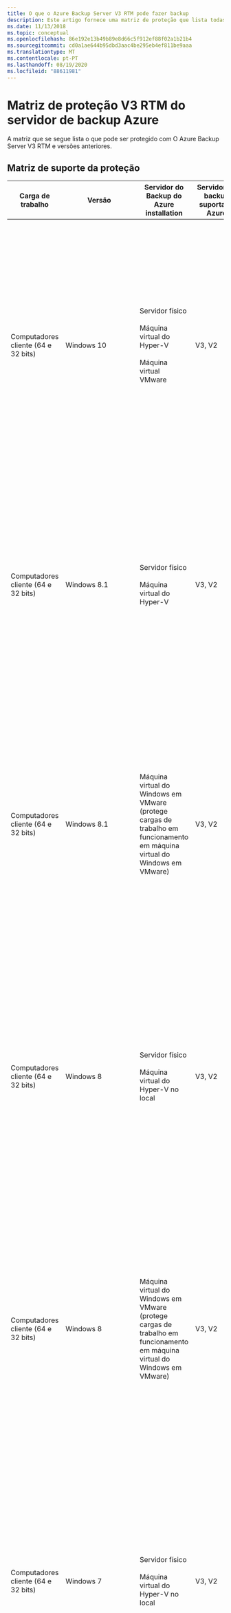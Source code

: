 ```yaml
---
title: O que o Azure Backup Server V3 RTM pode fazer backup
description: Este artigo fornece uma matriz de proteção que lista todas as cargas de trabalho, tipos de dados e instalações que o Azure Backup Serve V3 RTM protege.
ms.date: 11/13/2018
ms.topic: conceptual
ms.openlocfilehash: 86e192e13b49b89e8d66c5f912ef88f02a1b21b4
ms.sourcegitcommit: cd0a1ae644b95dbd3aac4be295eb4ef811be9aaa
ms.translationtype: MT
ms.contentlocale: pt-PT
ms.lasthandoff: 08/19/2020
ms.locfileid: "88611981"
---
```

# <a name="azure-backup-server-v3-rtm-protection-matrix"></a>Matriz de proteção V3 RTM do servidor de backup Azure

A matriz que se segue lista o que pode ser protegido com O Azure Backup Server V3 RTM e versões anteriores.

## <a name="protection-support-matrix"></a>Matriz de suporte da proteção

|Carga de trabalho|Versão|Servidor do Backup do Azure</br> installation|Servidor de backup suportado Azure|Proteção e recuperação|
|------------|-----------|---------------|--------------|--------------|
|Computadores cliente (64 e 32 bits)|Windows 10|Servidor físico<br /><br />Máquina virtual do Hyper-V<br /><br />Máquina virtual VMware|V3, V2|Volume, partilha, pasta, ficheiros, volumes deduped<br /><br />Os volumes protegidos têm de ser NTFS. FAT e FAT32 não são suportados.<br /><br />Os volumes têm de ter, pelo menos, 1 GB. O Azure Backup Server utiliza o Serviço de Cópias De Sombra de Volume (VSS) para tirar a imagem dos dados e a imagem só funciona se o volume for de, pelo menos, 1 GB.|
|Computadores cliente (64 e 32 bits)|Windows 8.1|Servidor físico<br /><br />Máquina virtual do Hyper-V|V3, V2|Ficheiros<br /><br />Os volumes protegidos têm de ser NTFS. FAT e FAT32 não são suportados.<br /><br />Os volumes têm de ter, pelo menos, 1 GB. O Azure Backup Server utiliza o Serviço de Cópias De Sombra de Volume (VSS) para tirar a imagem dos dados e a imagem só funciona se o volume for de, pelo menos, 1 GB.|
|Computadores cliente (64 e 32 bits)|Windows 8.1|Máquina virtual do Windows em VMware (protege cargas de trabalho em funcionamento em máquina virtual do Windows em VMware)|V3, V2|Volume, partilha, pasta, ficheiros, volumes deduped<br /><br />Os volumes protegidos têm de ser NTFS. FAT e FAT32 não são suportados.<br /><br />Os volumes têm de ter, pelo menos, 1 GB. O Azure Backup Server utiliza o Serviço de Cópias De Sombra de Volume (VSS) para tirar a imagem dos dados e a imagem só funciona se o volume for de, pelo menos, 1 GB.|
|Computadores cliente (64 e 32 bits)|Windows 8|Servidor físico<br /><br />Máquina virtual do Hyper-V no local|V3, V2|Volume, partilha, pasta, ficheiros, volumes deduped<br /><br />Os volumes protegidos têm de ser NTFS. FAT e FAT32 não são suportados.<br /><br />Os volumes têm de ter, pelo menos, 1 GB. O Azure Backup Server utiliza o Serviço de Cópias De Sombra de Volume (VSS) para tirar a imagem dos dados e a imagem só funciona se o volume for de, pelo menos, 1 GB.|
|Computadores cliente (64 e 32 bits)|Windows 8|Máquina virtual do Windows em VMware (protege cargas de trabalho em funcionamento em máquina virtual do Windows em VMware)|V3, V2|Volume, partilha, pasta, ficheiros, volumes deduped<br /><br />Os volumes protegidos têm de ser NTFS. FAT e FAT32 não são suportados.<br /><br />Os volumes têm de ter, pelo menos, 1 GB. O Azure Backup Server utiliza o Serviço de Cópias De Sombra de Volume (VSS) para tirar a imagem dos dados e a imagem só funciona se o volume for de, pelo menos, 1 GB.|
|Computadores cliente (64 e 32 bits)|Windows 7|Servidor físico<br /><br />Máquina virtual do Hyper-V no local|V3, V2|Volume, partilha, pasta, ficheiros, volumes deduped<br /><br />Os volumes protegidos têm de ser NTFS. FAT e FAT32 não são suportados.<br /><br />Os volumes têm de ter, pelo menos, 1 GB. O Azure Backup Server utiliza o Serviço de Cópias De Sombra de Volume (VSS) para tirar a imagem dos dados e a imagem só funciona se o volume for de, pelo menos, 1 GB.|
|Computadores cliente (64 e 32 bits)|Windows 7|Máquina virtual do Windows em VMware (protege cargas de trabalho em funcionamento em máquina virtual do Windows em VMware)|V3, V2|Volume, partilha, pasta, ficheiros, volumes deduped<br /><br />Os volumes protegidos têm de ser NTFS. FAT e FAT32 não são suportados.<br /><br />Os volumes têm de ter, pelo menos, 1 GB. O Azure Backup Server utiliza o Serviço de Cópias De Sombra de Volume (VSS) para tirar a imagem dos dados e a imagem só funciona se o volume for de, pelo menos, 1 GB.|
|Servidores (64 bits)|Windows Server 2019|Máquina virtual do Azure (quando a carga de trabalho é executada como máquina virtual do Azure)<br /><br />Máquina virtual do Windows em VMware (protege cargas de trabalho em funcionamento em máquina virtual do Windows em VMware)<br /><br />Servidor físico<br /><br />Máquina virtual do Hyper-V no local<br /> <br /> Azure Stack|V3 <br />Servidor Não Nano|Volume, partilha, pasta, ficheiro, estado do sistema/bare-metal, volumes com eliminação de duplicados|
|Servidores (32 e 64 bits)|Windows Server 2016|Máquina virtual do Azure (quando a carga de trabalho é executada como máquina virtual do Azure)<br /><br />Máquina virtual do Windows em VMware (protege cargas de trabalho em funcionamento em máquina virtual do Windows em VMware)<br /><br />Servidor físico<br /><br />Máquina virtual do Hyper-V no local<br /> <br /> Azure Stack|V3, V2<br />Servidor Não Nano|Volume, partilha, pasta, ficheiro, estado do sistema/bare-metal, volumes com eliminação de duplicados|
|Servidores (32 e 64 bits)|Windows Server 2012 R2 – Datacenter e Standard|Máquina virtual do Azure (quando a carga de trabalho é executada como máquina virtual do Azure)<br /> <br /> Azure Stack|V3, V2|Volume, partilha, pasta, ficheiro<br /><br />O Azure Backup Server deve estar a funcionar pelo menos no Windows Server 2012 R2 para proteger volumes desativados do Windows Server 2012.|
|Servidores (32 e 64 bits)|Windows Server 2012 R2 – Datacenter e Standard|Máquina virtual do Windows em VMware (protege cargas de trabalho em funcionamento em máquina virtual do Windows em VMware)<br /> <br /> Azure Stack|V3, V2|Volume, partilha, pasta, ficheiro, estado do sistema/bare-metal<br /><br />O Azure Backup Server deve estar a funcionar no Windows Server 2012 ou 2012 R2 para proteger volumes deduped do Windows Server 2012.|
|Servidores (32 e 64 bits)|Windows Server 2012/2012 com SP1 – Datacenter e Standard|Servidor físico<br /><br />Máquina virtual do Hyper-V no local<br /> <br /> Azure Stack|V3, V2|Volume, partilha, pasta, ficheiro, estado do sistema/bare-metal<br /><br />O Azure Backup Server deve estar a funcionar pelo menos no Windows Server 2012 R2 para proteger volumes desativados do Windows Server 2012.|
|Servidores (32 e 64 bits)|Windows Server 2012/2012 com SP1 – Datacenter e Standard|Máquina virtual do Azure (quando a carga de trabalho é executada como máquina virtual do Azure)<br /> <br /> Azure Stack|V3, V2|Volume, partilha, pasta, ficheiro<br /><br />O Azure Backup Server deve estar a funcionar pelo menos no Windows Server 2012 R2 para proteger volumes desativados do Windows Server 2012.|
|Servidores (32 e 64 bits)|Windows Server 2012/2012 com SP1 – Datacenter e Standard|Máquina virtual do Windows em VMware (protege cargas de trabalho em funcionamento em máquina virtual do Windows em VMware)<br /> <br /> Azure Stack|V3, V2|Volume, partilha, pasta, ficheiro, estado do sistema/bare-metal<br /><br />O Azure Backup Server deve estar a funcionar pelo menos no Windows Server 2012 R2 para proteger volumes desativados do Windows Server 2012.|
|Servidores (32 e 64 bits)|Windows Server 2008 R2 SP1 – Standard e Enterprise|Servidor físico<br /><br />Máquina virtual do Hyper-V no local<br /> <br /> Azure Stack|V3, V2<br />Tem de executar o SP1 e instalar o [Windows Management Frame 4.0](https://www.microsoft.com/download/details.aspx?id=40855)|Volume, partilha, pasta, ficheiro, estado do sistema/bare-metal|
|Servidores (32 e 64 bits)|Windows Server 2008 R2 SP1 – Standard e Enterprise|Máquina virtual do Azure (quando a carga de trabalho é executada como máquina virtual do Azure)<br /> <br /> Azure Stack|V3, V2<br />Tem de executar o SP1 e instalar o [Windows Management Frame 4.0](https://www.microsoft.com/download/details.aspx?id=40855)|Volume, partilha, pasta, ficheiro|
|Servidores (32 e 64 bits)|Windows Server 2008 R2 SP1 – Standard e Enterprise|Máquina virtual do Windows em VMware (protege cargas de trabalho em funcionamento em máquina virtual do Windows em VMWare)<br /> <br /> Azure Stack|V3, V2<br />Tem de executar o SP1 e instalar o [Windows Management Frame 4.0](https://www.microsoft.com/download/details.aspx?id=40855)|Volume, partilha, pasta, ficheiro, estado do sistema/bare-metal|
|Servidores (32 e 64 bits)|Windows Server 2008 SP2|Servidor físico<br /><br />Máquina virtual do Hyper-V no local<br /> <br /> Azure Stack|Não suportado|Volume, partilha, pasta, ficheiro, estado do sistema/bare-metal|
|Servidores (32 e 64 bits)|Windows Server 2008 SP2|Máquina virtual do Windows em VMware (protege cargas de trabalho em funcionamento em máquina virtual do Windows em VMware)<br /> <br /> Azure Stack|V3, V2|Volume, partilha, pasta, ficheiro, estado do sistema/bare-metal|
|Servidores (32 e 64 bits)|Windows Storage Server 2008|Servidor físico<br /><br />Máquina virtual do Hyper-V no local<br /> <br /> Azure Stack|V3, V2|Volume, partilha, pasta, ficheiro, estado do sistema/bare-metal|
|SQL Server|SQL Server 2019|Servidor físico <br /><br /> Máquina virtual do Hyper-V no local <br /> <br /> Máquina virtual do Azure (quando a carga de trabalho é executada como máquina virtual do Azure) <br /><br /> Máquina virtual do Windows em VMware (protege cargas de trabalho em funcionamento em máquina virtual do Windows em VMware)<br /> <br /> Azure Stack|V3|Todos os cenários de implementação: base de dados|
|SQL Server|SQL Server 2017|Servidor físico <br /><br /> Máquina virtual do Hyper-V no local <br /> <br /> Máquina virtual do Azure (quando a carga de trabalho é executada como máquina virtual do Azure) <br /><br /> Máquina virtual do Windows em VMware (protege cargas de trabalho em funcionamento em máquina virtual do Windows em VMware)<br /> <br /> Azure Stack|V3|Todos os cenários de implementação: base de dados|
|SQL Server|SQL Server 2016 SP2|Servidor físico <br /><br /> Máquina virtual do Hyper-V no local <br /> <br /> Máquina virtual do Azure <br /><br /> Máquina virtual do Windows em VMware (protege cargas de trabalho em funcionamento em máquina virtual do Windows em VMware)<br /> <br /> Azure Stack|V3, V2|Todos os cenários de implementação: base de dados|
|SQL Server|SQL Server 2016 SP1|Servidor físico <br /><br /> Máquina virtual do Hyper-V no local <br /> <br /> Máquina virtual do Azure <br /><br /> Máquina virtual do Windows em VMware (protege cargas de trabalho em funcionamento em máquina virtual do Windows em VMware)<br /> <br /> Azure Stack|V3, V2|Todos os cenários de implementação: base de dados|
|SQL Server|SQL Server 2016|Servidor físico <br /><br /> Máquina virtual do Hyper-V no local <br /> <br /> Máquina virtual do Azure <br /><br /> Máquina virtual do Windows em VMware (protege cargas de trabalho em funcionamento em máquina virtual do Windows em VMware)<br /> <br /> Azure Stack|V3, V2|Todos os cenários de implementação: base de dados|
|SQL Server|SQL Server 2014|Máquina virtual do Azure (quando a carga de trabalho é executada como máquina virtual do Azure)<br /> <br /> Azure Stack|V3, V2|Todos os cenários de implementação: base de dados|
|SQL Server|SQL Server 2014|Máquina virtual do Windows em VMware (protege cargas de trabalho em funcionamento em máquina virtual do Windows em VMware)<br /> <br /> Azure Stack|V3, V2|Todos os cenários de implementação: base de dados|
|SQL Server|SQL Server 2012 com SP2|Servidor físico<br /><br />Máquina virtual do Hyper-V no local<br /> <br /> Azure Stack|V3, V2|Todos os cenários de implementação: base de dados|
|SQL Server|SQL Server 2012 com SP2|Máquina virtual do Azure (quando a carga de trabalho é executada como máquina virtual do Azure)<br /> <br /> Azure Stack|V3, V2|Todos os cenários de implementação: base de dados|
|SQL Server|SQL Server 2012 com SP2|Máquina virtual do Windows em VMware (protege cargas de trabalho em funcionamento em máquina virtual do Windows em VMware)<br /> <br /> Azure Stack|V3, V2|Todos os cenários de implementação: base de dados|
|SQL Server|SQL Server 2012, SQL Server 2012 com SP1|Servidor físico<br /><br />Máquina virtual do Hyper-V no local<br /> <br /> Azure Stack|V3, V2|Todos os cenários de implementação: base de dados|
|SQL Server|SQL Server 2012, SQL Server 2012 com SP1|Máquina virtual do Azure (quando a carga de trabalho é executada como máquina virtual do Azure)<br /> <br /> Azure Stack|V3, V2|Todos os cenários de implementação: base de dados|
|SQL Server|SQL Server 2012, SQL Server 2012 com SP1|Máquina virtual do Windows em VMware (protege cargas de trabalho em funcionamento em máquina virtual do Windows em VMware)<br /> <br /> Azure Stack|V3, V2|Todos os cenários de implementação: base de dados|
|SQL Server|SQL Server 2008 R2|Servidor físico<br /><br />Máquina virtual do Hyper-V no local<br /> <br /> Azure Stack|V3, V2|Todos os cenários de implementação: base de dados|
|SQL Server|SQL Server 2008 R2|Máquina virtual do Azure (quando a carga de trabalho é executada como máquina virtual do Azure)<br /> <br /> Azure Stack|V3, V2|Todos os cenários de implementação: base de dados|
|SQL Server|SQL Server 2008 R2|Máquina virtual do Windows em VMware (protege cargas de trabalho em funcionamento em máquina virtual do Windows em VMware)<br /> <br /> Azure Stack|V3, V2|Todos os cenários de implementação: base de dados|
|SQL Server|SQL Server 2008|Servidor físico<br /><br />Máquina virtual do Hyper-V no local<br /> <br /> Azure Stack|V3, V2|Todos os cenários de implementação: base de dados|
|SQL Server|SQL Server 2008|Máquina virtual do Azure (quando a carga de trabalho é executada como máquina virtual do Azure)<br /> <br /> Azure Stack|V3, V2|Todos os cenários de implementação: base de dados|
|SQL Server|SQL Server 2008|Máquina virtual do Windows em VMware (protege cargas de trabalho em funcionamento em máquina virtual do Windows em VMware)<br /> <br /> Azure Stack|V3, V2|Todos os cenários de implementação: base de dados|
|Troca|Exchange 2016|Servidor físico<br/><br/> Máquina virtual do Hyper-V no local<br /> <br /> Azure Stack<br /> <br />Máquina virtual do Azure (quando a carga de trabalho é executada como máquina virtual do Azure)|V3, V2|Proteger (todos os cenários de implementação): servidor Exchange autónomo, base de dados num grupo de disponibilidade de bases de dados (DAG)<br /><br />Recuperar (todos os cenários de implementação): caixa de correio, bases de dados de caixa de correio num DAG<br/><br/> Backup da Exchange sobre ReFS não suportado |
|Troca|Exchange 2016|Máquina virtual do Windows em VMware (protege cargas de trabalho em funcionamento em máquina virtual do Windows em VMware)<br /> <br /> Azure Stack|V3, V2|Proteger (todos os cenários de implementação): servidor Exchange autónomo, base de dados num grupo de disponibilidade de bases de dados (DAG)<br /><br />Recuperar (todos os cenários de implementação): caixa de correio, bases de dados de caixa de correio num DAG<br/><br/> Backup da Exchange sobre ReFS não suportado |
|Troca|Exchange 2013|Servidor físico<br /><br />Máquina virtual do Hyper-V no local<br /> <br /> Azure Stack|V3, V2|Proteger (todos os cenários de implementação): servidor Exchange autónomo, base de dados num grupo de disponibilidade de bases de dados (DAG)<br /><br />Recuperar (todos os cenários de implementação): caixa de correio, bases de dados de caixa de correio num DAG<br/><br/> Backup da Exchange sobre ReFS não suportado |
|Troca|Exchange 2013|Máquina virtual do Windows em VMware (protege cargas de trabalho em funcionamento em máquina virtual do Windows em VMware)<br /> <br /> Azure Stack|V3, V2|Proteger (todos os cenários de implementação): servidor Exchange autónomo, base de dados num grupo de disponibilidade de bases de dados (DAG)<br /><br />Recuperar (todos os cenários de implementação): caixa de correio, bases de dados de caixa de correio num DAG<br/><br/> Backup da Exchange sobre ReFS não suportado |
|Troca|Exchange 2010|Servidor físico<br /><br />Máquina virtual do Hyper-V no local<br /> <br /> Azure Stack|V3, V2|Proteger (todos os cenários de implementação): servidor Exchange autónomo, base de dados num grupo de disponibilidade de bases de dados (DAG)<br /><br />Recuperar (todos os cenários de implementação): caixa de correio, bases de dados de caixa de correio num DAG<br/><br/> Backup da Exchange sobre ReFS não suportado |
|Troca|Exchange 2010|Máquina virtual do Windows em VMware (protege cargas de trabalho em funcionamento em máquina virtual do Windows em VMware)<br /> <br /> Azure Stack|V3, V2|Proteger (todos os cenários de implementação): servidor Exchange autónomo, base de dados num grupo de disponibilidade de bases de dados (DAG)<br /><br />Recuperar (todos os cenários de implementação): caixa de correio, bases de dados de caixa de correio num DAG<br/><br/> Backup da Exchange sobre ReFS não suportado |
|SharePoint|SharePoint 2016|Servidor físico<br /><br />Máquina virtual do Hyper-V no local<br /><br />Máquina virtual do Azure (quando a carga de trabalho é executada como máquina virtual do Azure)<br /><br />Máquina virtual do Windows em VMware (protege cargas de trabalho em funcionamento em máquina virtual do Windows em VMware)<br /> <br /> Azure Stack|V3, V2|Proteger (todos os cenários de implementação): farm, conteúdos do servidor Web front-end<br /><br />Recuperar (todos os cenários de implementação): farm, base de dados, aplicação Web, ficheiro ou item de lista, pesquisa do SharePoint, servidor Web front-end<br /><br />Tenha em atenção que a proteção de um farm do SharePoint que utilize a funcionalidade AlwaysOn do SQL Server 2012 para as bases de dados de conteúdo não é suportada.|
|SharePoint|SharePoint 2013|Servidor físico<br /><br />Máquina virtual do Hyper-V no local<br /> <br /> Azure Stack|V3, V2|Proteger (todos os cenários de implementação): farm, conteúdos do servidor Web front-end<br /><br />Recuperar (todos os cenários de implementação): farm, base de dados, aplicação Web, ficheiro ou item de lista, pesquisa do SharePoint, servidor Web front-end<br /><br />Tenha em atenção que a proteção de um farm do SharePoint que utilize a funcionalidade AlwaysOn do SQL Server 2012 para as bases de dados de conteúdo não é suportada.|
|SharePoint|SharePoint 2013|Máquina virtual Azure (quando a carga de trabalho está a funcionar como máquina virtual Azure) - <br /> <br /> Azure Stack|V3, V2|Proteger (todos os cenários de implementação): farm, pesquisa do SharePoint, conteúdo do servidor Web front-end<br /><br />Recuperar (todos os cenários de implementação): farm, base de dados, aplicação Web, ficheiro ou item de lista, pesquisa do SharePoint, servidor Web front-end<br /><br />Tenha em atenção que a proteção de um farm do SharePoint que utilize a funcionalidade AlwaysOn do SQL Server 2012 para as bases de dados de conteúdo não é suportada.|
|SharePoint|SharePoint 2013|Máquina virtual do Windows em VMware (protege cargas de trabalho em funcionamento em máquina virtual do Windows em VMware)<br /> <br /> Azure Stack|V3, V2|Proteger (todos os cenários de implementação): farm, pesquisa do SharePoint, conteúdo do servidor Web front-end<br /><br />Recuperar (todos os cenários de implementação): farm, base de dados, aplicação Web, ficheiro ou item de lista, pesquisa do SharePoint, servidor Web front-end<br /><br />Tenha em atenção que a proteção de um farm do SharePoint que utilize a funcionalidade AlwaysOn do SQL Server 2012 para as bases de dados de conteúdo não é suportada.|
|SharePoint|SharePoint 2010|Servidor físico<br /><br />Máquina virtual do Hyper-V no local<br /> <br /> Azure Stack|V3, V2|Proteger (todos os cenários de implementação): farm, pesquisa do SharePoint, conteúdo do servidor Web front-end<br /><br />Recuperar (todos os cenários de implementação): farm, base de dados, aplicação Web, ficheiro ou item de lista, pesquisa do SharePoint, servidor Web front-end|
|SharePoint|SharePoint 2010|Máquina virtual do Azure (quando a carga de trabalho é executada como máquina virtual do Azure)<br /> <br /> Azure Stack|V3, V2|Proteger (todos os cenários de implementação): farm, pesquisa do SharePoint, conteúdo do servidor Web front-end<br /><br />Recuperar (todos os cenários de implementação): farm, base de dados, aplicação Web, ficheiro ou item de lista, pesquisa do SharePoint, servidor Web front-end|
|SharePoint|SharePoint 2010|Máquina virtual do Windows em VMware (protege cargas de trabalho em funcionamento em máquina virtual do Windows em VMware)<br /> <br /> Azure Stack|V3, V2|Proteger (todos os cenários de implementação): farm, pesquisa do SharePoint, conteúdo do servidor Web front-end<br /><br />Recuperar (todos os cenários de implementação): farm, base de dados, aplicação Web, ficheiro ou item de lista, pesquisa do SharePoint, servidor Web front-end|
|Anfitrião hiper-V - agente de proteção MABS no servidor de anfitrião Hiper-V, cluster ou VM|Windows Server 2019|Servidor físico<br /><br />Máquina virtual do Hyper-V no local|V3|Proteger: computadores Hyper-V, volumes partilhados de cluster (CSVs)<br /><br />Recuperar: máquina virtual, recuperação ao nível do item de ficheiros e pastas, volumes, discos rígidos virtuais|
|Anfitrião hiper-V - agente de proteção MABS no servidor de anfitrião Hiper-V, cluster ou VM|Windows Server 2016|Servidor físico<br /><br />Máquina virtual do Hyper-V no local|V3, V2|Proteger: computadores Hyper-V, volumes partilhados de cluster (CSVs)<br /><br />Recuperar: máquina virtual, recuperação ao nível do item de ficheiros e pastas, volumes, discos rígidos virtuais|
|Anfitrião hiper-V - agente de proteção MABS no servidor de anfitrião Hiper-V, cluster ou VM|Windows Server 2012 R2 – Datacenter e Standard|Servidor físico<br /><br />Máquina virtual do Hyper-V no local|V3, V2|Proteger: computadores Hyper-V, volumes partilhados de cluster (CSVs)<br /><br />Recuperar: máquina virtual, recuperação ao nível do item de ficheiros e pastas, volumes, discos rígidos virtuais|
|Anfitrião hiper-V - agente de proteção MABS no servidor de anfitrião Hiper-V, cluster ou VM|Windows Server 2012 – Datacenter e Standard|Servidor físico<br /><br />Máquina virtual do Hyper-V no local|V3, V2|Proteger: computadores Hyper-V, volumes partilhados de cluster (CSVs)<br /><br />Recuperar: máquina virtual, recuperação ao nível do item de ficheiros e pastas, volumes, discos rígidos virtuais|
|Anfitrião hiper-V - agente de proteção MABS no servidor de anfitrião Hiper-V, cluster ou VM|Windows Server 2008 R2 SP1 – Enterprise e Standard|Servidor físico<br /><br />Máquina virtual do Hyper-V no local|V3, V2|Proteger: computadores Hyper-V, volumes partilhados de cluster (CSVs)<br /><br />Recuperar: máquina virtual, recuperação ao nível do item de ficheiros e pastas, volumes, discos rígidos virtuais|
|Anfitrião hiper-V - agente de proteção MABS no servidor de anfitrião Hiper-V, cluster ou VM|Windows Server 2008 SP2|Servidor físico<br /><br />Máquina virtual do Hyper-V no local|Não suportado|Proteger: computadores Hyper-V, volumes partilhados de cluster (CSVs)<br /><br />Recuperar: máquina virtual, recuperação ao nível do item de ficheiros e pastas, volumes, discos rígidos virtuais|
|VMs VMware|VMware vCenter/vSphere ESX/ESXi Versão licenciada 5.5/6.0/6.5 |Servidor físico, <br/>No local Hiper-V VM, <br/> Windows VM em VMware|V3, V2|VMware VMs em volumes partilhados por cluster (CSVs), NFS e armazenamento SAN<br /> A recuperação ao nível de item de ficheiros e pastas só está disponível para VMs do Windows, vMware vApps não são suportados.|
|VMs VMware|[VMware vSphere Versão Licenciada 6.7](backup-azure-backup-server-vmware.md#vmware-vsphere-67) |Servidor físico, <br/>No local Hiper-V VM, <br/> Windows VM em VMware|V3|VMware VMs em volumes partilhados por cluster (CSVs), NFS e armazenamento SAN<br /> A recuperação ao nível de item de ficheiros e pastas só está disponível para VMs do Windows, vMware vApps não são suportados.|
|Linux|Linux funcionando como hóspede Hyper-V ou VMware|Servidor físico, <br/>No local Hiper-V VM, <br/> Windows VM em VMware|V3, V2|O Hyper-V tem de estar a ser executado no Windows Server 2012 R2 ou no Windows Server 2016. Proteger: toda a máquina virtual<br /><br />Recuperar: toda a máquina virtual <br/><br/> Apenas são suportados instantâneos consistentes com o ficheiro. <br/><br/> Para obter uma lista completa de distribuições e versões de Linux suportadas, consulte o artigo, [Linux sobre as distribuições endossadas pela Azure](../virtual-machines/linux/endorsed-distros.md).|

## <a name="azure-expressroute-support"></a>Suporte Azure ExpressRoute

Pode fazer o back up dos seus dados através do Azure ExpressRoute com o espreitamento público (disponível para circuitos antigos) e o espreitamento da Microsoft. O backup sobre o espreitamento privado não é suportado.

Com o acompanhamento público: Garantir o acesso aos seguintes domínios/endereços:

* `http://www.msftncsi.com/ncsi.txt`
* `microsoft.com`
* `.WindowsAzure.com`
* `.microsoftonline.com`
* `.windows.net`

Com o olhar da Microsoft, selecione os seguintes serviços/regiões e valores comunitários relevantes:

* Diretório Ativo Azure (12076:5060)
* Região microsoft Azure (de acordo com a localização do cofre dos Serviços de Recuperação)
* Azure Storage (de acordo com a localização do cofre dos Serviços de Recuperação)

Para mais detalhes, consulte os [requisitos de encaminhamento ExpressRoute](../expressroute/expressroute-routing.md).

>[!NOTE]
>O "Peering Público" é precotado para novos circuitos.

## <a name="cluster-support"></a>Suporte do cluster

O Azure Backup Server pode proteger os dados nas seguintes aplicações agrupadas:

* Servidores de ficheiros

* SQL Server

* Hiper-V - Se proteger um cluster Hiper-V utilizando um agente de proteção MABS de escala, não pode adicionar proteção secundária às cargas de trabalho de Hiper-V protegidas.

    Se executar o Hyper-V no Windows Server 2008 R2, certifique-se de que instala a atualização descrita em KB [975354](https://support.microsoft.com/kb/975354).
    Se executar o Hyper-V no Windows Server 2008 R2 numa configuração de cluster, certifique-se de que instala o SP2 e o KB [971394](https://support.microsoft.com/kb/971394).

* Exchange Server - O Azure Backup Server pode proteger clusters de discos não partilhados para versões suportadas do Exchange Server (replicação contínua do cluster), e também pode proteger o Servidor de Câmbio configurado para a replicação contínua local.

* SQL Server - O Azure Backup Server não suporta o backup das bases de dados do SQL Server hospedadas em volumes partilhados por clusters (CSVs).

O Azure Backup Server pode proteger cargas de trabalho de cluster que estão localizadas no mesmo domínio que o servidor MABS, e num domínio infantil ou fidedigno. Se pretender proteger fontes de dados em domínios ou grupos de trabalho não fidedvios, utilize a autenticação NTLM ou certificado para um único servidor ou a autenticação de certificado apenas para um cluster.
